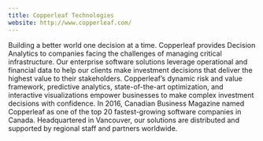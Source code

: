 ```yaml
---
title: Copperleaf Technologies
website: http://www.copperleaf.com/
---
```


Building a better world one decision at a time.
Copperleaf provides Decision Analytics to companies facing the challenges of managing critical infrastructure. Our enterprise software solutions leverage operational and financial data to help our clients make investment decisions that deliver the highest value to their stakeholders. Copperleaf’s dynamic risk and value framework, predictive analytics, state-of-the-art optimization, and interactive visualizations empower businesses to make complex investment decisions with confidence. In 2016, Canadian Business Magazine named Copperleaf as one of the top 20 fastest-growing software companies in Canada. Headquartered in Vancouver, our solutions are distributed and supported by regional staff and partners worldwide.
